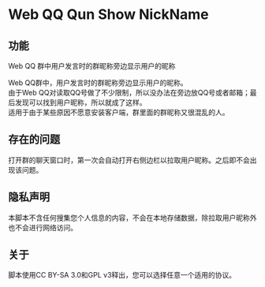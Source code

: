 # Web QQ Qun Show NickName #

## 功能 ##

Web QQ 群中用户发言时的群昵称旁边显示用户的昵称

Web QQ群中，用户发言时的群昵称旁边显示用户的昵称。<br />
由于Web QQ对读取QQ号做了不少限制，所以没办法在旁边放QQ号或者邮箱；最后发现可以找到用户昵称，所以就成了这样。<br />
适用于由于某些原因不愿意安装客户端，群里面的群昵称又很混乱的人。

## 存在的问题 ##

打开群的聊天窗口时，第一次会自动打开右侧边栏以拉取用户昵称。之后即不会出现该问题。

## 隐私声明 ##

本脚本不含任何搜集您个人信息的内容，不会在本地存储数据，除拉取用户昵称外也不会进行网络访问。

## 关于 ##

脚本使用CC BY-SA 3.0和GPL v3释出，您可以选择任意一个适用的协议。
